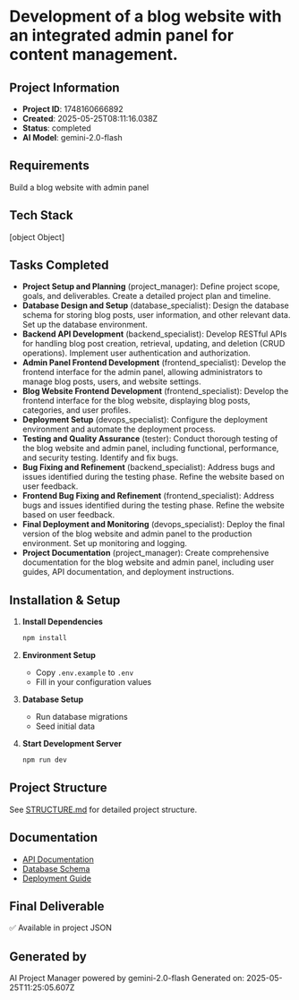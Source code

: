# Development of a blog website with an integrated admin panel for content management.

## Project Information
- **Project ID**: 1748160666892
- **Created**: 2025-05-25T08:11:16.038Z
- **Status**: completed
- **AI Model**: gemini-2.0-flash

## Requirements
Build a blog website with admin panel

## Tech Stack
[object Object]

## Tasks Completed
- **Project Setup and Planning** (project_manager): Define project scope, goals, and deliverables. Create a detailed project plan and timeline.
- **Database Design and Setup** (database_specialist): Design the database schema for storing blog posts, user information, and other relevant data. Set up the database environment.
- **Backend API Development** (backend_specialist): Develop RESTful APIs for handling blog post creation, retrieval, updating, and deletion (CRUD operations). Implement user authentication and authorization.
- **Admin Panel Frontend Development** (frontend_specialist): Develop the frontend interface for the admin panel, allowing administrators to manage blog posts, users, and website settings.
- **Blog Website Frontend Development** (frontend_specialist): Develop the frontend interface for the blog website, displaying blog posts, categories, and user profiles.
- **Deployment Setup** (devops_specialist): Configure the deployment environment and automate the deployment process.
- **Testing and Quality Assurance** (tester): Conduct thorough testing of the blog website and admin panel, including functional, performance, and security testing. Identify and fix bugs.
- **Bug Fixing and Refinement** (backend_specialist): Address bugs and issues identified during the testing phase. Refine the website based on user feedback.
- **Frontend Bug Fixing and Refinement** (frontend_specialist): Address bugs and issues identified during the testing phase. Refine the website based on user feedback.
- **Final Deployment and Monitoring** (devops_specialist): Deploy the final version of the blog website and admin panel to the production environment. Set up monitoring and logging.
- **Project Documentation** (project_manager): Create comprehensive documentation for the blog website and admin panel, including user guides, API documentation, and deployment instructions.

## Installation & Setup

1. **Install Dependencies**
   ```bash
   npm install
   ```

2. **Environment Setup**
   - Copy `.env.example` to `.env`
   - Fill in your configuration values

3. **Database Setup**
   - Run database migrations
   - Seed initial data

4. **Start Development Server**
   ```bash
   npm run dev
   ```

## Project Structure
See [STRUCTURE.md](./STRUCTURE.md) for detailed project structure.

## Documentation
- [API Documentation](./docs/api.md)
- [Database Schema](./docs/database.md)
- [Deployment Guide](./docs/deployment.md)

## Final Deliverable
✅ Available in project JSON

## Generated by
AI Project Manager powered by gemini-2.0-flash
Generated on: 2025-05-25T11:25:05.607Z
